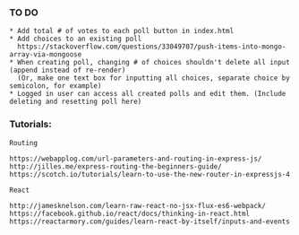 ### TO DO
    * Add total # of votes to each poll button in index.html
    * Add choices to an existing poll
      https://stackoverflow.com/questions/33049707/push-items-into-mongo-array-via-mongoose
    * When creating poll, changing # of choices shouldn't delete all input (append instead of re-render)
      (Or, make one text box for inputting all choices, separate choice by semicolon, for example)
    * Logged in user can access all created polls and edit them. (Include deleting and resetting poll here)


### Tutorials:

    Routing

    https://webapplog.com/url-parameters-and-routing-in-express-js/
    http://jilles.me/express-routing-the-beginners-guide/
    https://scotch.io/tutorials/learn-to-use-the-new-router-in-expressjs-4

    React

    http://jamesknelson.com/learn-raw-react-no-jsx-flux-es6-webpack/
    https://facebook.github.io/react/docs/thinking-in-react.html
    https://reactarmory.com/guides/learn-react-by-itself/inputs-and-events
